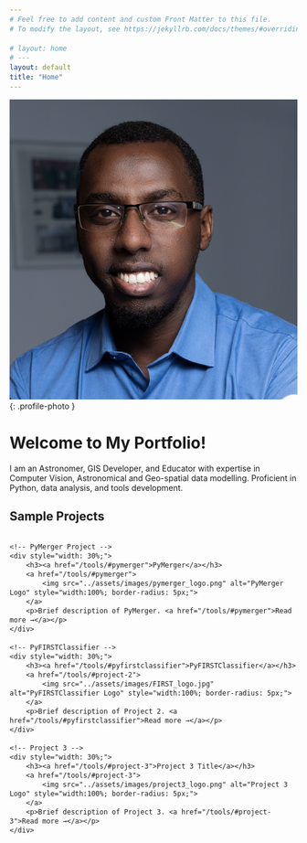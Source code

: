 ```yaml
---
# Feel free to add content and custom Front Matter to this file.
# To modify the layout, see https://jekyllrb.com/docs/themes/#overriding-theme-defaults

# layout: home
# ---
layout: default
title: "Home"
---
```


![My Photo](assets/images/photo.jpg){: .profile-photo }

# Welcome to My Portfolio!

I am an Astronomer, GIS Developer, and Educator with expertise in Computer Vision, Astronomical and Geo-spatial data modelling. Proficient in Python, data analysis, and tools development.








## Sample Projects

<div style="display: flex; justify-content: space-between; gap: 2%;">

    <!-- PyMerger Project -->
    <div style="width: 30%;">
        <h3><a href="/tools/#pymerger">PyMerger</a></h3>
        <a href="/tools/#pymerger">
            <img src="../assets/images/pymerger_logo.png" alt="PyMerger Logo" style="width:100%; border-radius: 5px;">
        </a>
        <p>Brief description of PyMerger. <a href="/tools/#pymerger">Read more →</a></p>
    </div>

    <!-- PyFIRSTClassifier -->
    <div style="width: 30%;">
        <h3><a href="/tools/#pyfirstclassifier">PyFIRSTClassifier</a></h3>
        <a href="/tools/#project-2">
            <img src="../assets/images/FIRST_logo.jpg" alt="PyFIRSTClassifier Logo" style="width:100%; border-radius: 5px;">
        </a>
        <p>Brief description of Project 2. <a href="/tools/#pyfirstclassifier">Read more →</a></p>
    </div>

    <!-- Project 3 -->
    <div style="width: 30%;">
        <h3><a href="/tools/#project-3">Project 3 Title</a></h3>
        <a href="/tools/#project-3">
            <img src="../assets/images/project3_logo.png" alt="Project 3 Logo" style="width:100%; border-radius: 5px;">
        </a>
        <p>Brief description of Project 3. <a href="/tools/#project-3">Read more →</a></p>
    </div>

</div>


